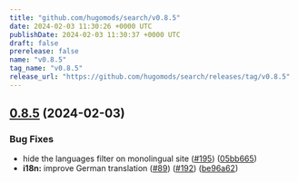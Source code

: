 ```yaml
---
title: "github.com/hugomods/search/v0.8.5"
date: 2024-02-03 11:30:26 +0000 UTC
publishDate: 2024-02-03 11:30:37 +0000 UTC
draft: false
prerelease: false
name: "v0.8.5"
tag_name: "v0.8.5"
release_url: "https://github.com/hugomods/search/releases/tag/v0.8.5"
---
```


## [0.8.5](https://github.com/hugomods/search/compare/v0.8.4...v0.8.5) (2024-02-03)


### Bug Fixes

* hide the languages filter on monolingual site ([#195](https://github.com/hugomods/search/issues/195)) ([05bb665](https://github.com/hugomods/search/commit/05bb665fc4d62af512cec1a7db6933a57e0728b9))
* **i18n:** improve German translation ([#89](https://github.com/hugomods/search/issues/89)) ([#192](https://github.com/hugomods/search/issues/192)) ([be96a62](https://github.com/hugomods/search/commit/be96a62c12b11ca7bfba67429fc4505410da9eff))
